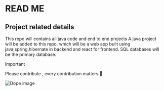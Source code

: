 # READ ME

## Project related details

This repo will contains all java code and end to end projects 
A java project will be added to this repo, which will be a web app built using java,spring,hibernate in backend and react for frontend.
SQL databases will be the primary database. 

> [!IMPORTANT]
> Please contribute , every contribution matters :handshake:

![Dope image](https://octodex.github.com/daftpunktocat-guy/)